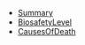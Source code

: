 - [Summary](/Biology/summary)
- [BiosafetyLevel](/Biology/BiosafetyLevel)
- [CausesOfDeath](/Biology/CausesOfDeath_Global)